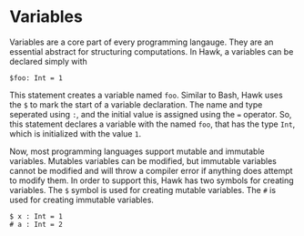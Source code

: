 # Variables

Variables are a core part of every programming langauge. They are an essential abstract for structuring computations. In Hawk, a variables can be declared simply with
```
$foo: Int = 1
```
This statement creates a variable named `foo`. Similar to Bash, Hawk uses the `$` to mark the start of a variable declaration. The name and type  seperated using `:`, and the initial value is assigned using the `=` operator. So, this statement declares a variable with the named `foo`, that has the type `Int`, which is initialized with the value `1`.

Now, most programming languages support mutable and immutable variables. Mutables variables can be modified, but immutable variables cannot be modified and will throw a compiler error if anything does attempt to modify them. In order to support this, Hawk has two symbols for creating variables. The `$` symbol is used for creating mutable variables. The `#` is used for creating immutable variables.
```
$ x : Int = 1
# a : Int = 2
```